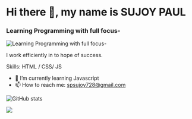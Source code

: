 # Hi there 👋, my name is SUJOY PAUL
### Learning Programming with full focus- 
![Learning Programming with full focus-](https://pbs.twimg.com/profile_banners/1458814408172314630/1659271654/1500x500)

I work efficiently in to hope of success.

Skills: HTML / CSS/ JS

- 🌱 I’m currently learning Javascript 
- 📫 How to reach me: spsujoy728@gmail.com 



![GitHub stats](https://github-readme-stats.vercel.app/api?username=spsujoy007&show_icons=true)  

 <!-- ![GitHub metrics](https://metrics.lecoq.io/spsujoy007)  -->

 <!-- ![Profile views](https://gpvc.arturio.dev/spsujoy007)   -->
![](https://komarev.com/ghpvc/?username=your-github-username&color=red)
